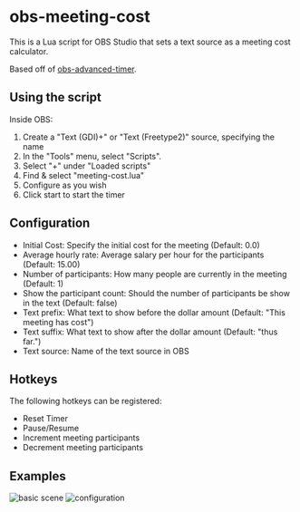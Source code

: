# obs-meeting-cost
This is a Lua script for OBS Studio that sets a text source as a meeting cost calculator.

Based off of [obs-advanced-timer](https://github.com/cg2121/obs-advanced-timer).

## Using the script
Inside OBS:
1. Create a "Text (GDI)+" or "Text (Freetype2)" source, specifying the name
2. In the "Tools" menu, select "Scripts".
3. Select "+" under "Loaded scripts"
4. Find & select "meeting-cost.lua"
5. Configure as you wish
6. Click start to start the timer

## Configuration
* Initial Cost: Specify the initial cost for the meeting (Default: 0.0)
* Average hourly rate: Average salary per hour for the participants (Default: 15.00)
* Number of participants: How many people are currently in the meeting (Default: 1)
* Show the participant count: Should the number of participants be show in the text (Default: false)
* Text prefix: What text to show before the dollar amount (Default: "This meeting has cost") 
* Text suffix: What text to show after the dollar amount (Default: "thus far.")
* Text source: Name of the text source in OBS

## Hotkeys
The following hotkeys can be registered:
* Reset Timer
* Pause/Resume
* Increment meeting participants
* Decrement meeting participants

## Examples
![basic scene](screenshots/scene.png)
![configuration](screenshots/config.png)
